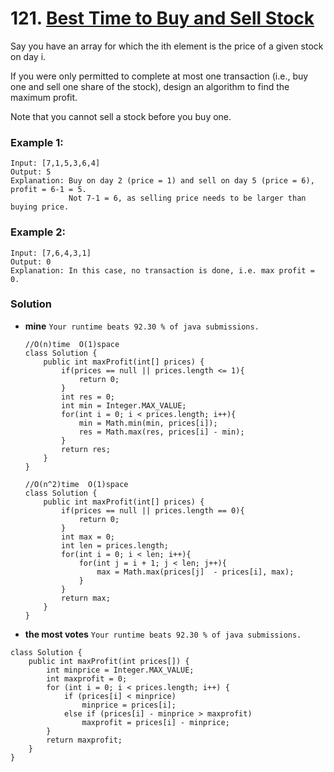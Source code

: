 # 121. [Best Time to Buy and Sell Stock](https://leetcode.com/problems/best-time-to-buy-and-sell-stock/description/)

Say you have an array for which the ith element is the price of a given stock on day i.

If you were only permitted to complete at most one transaction (i.e., buy one and sell one share of the stock), design an algorithm to find the maximum profit.

Note that you cannot sell a stock before you buy one.

### Example 1:
    Input: [7,1,5,3,6,4]
    Output: 5
    Explanation: Buy on day 2 (price = 1) and sell on day 5 (price = 6), profit = 6-1 = 5.
                 Not 7-1 = 6, as selling price needs to be larger than buying price.
### Example 2:
    Input: [7,6,4,3,1]
    Output: 0
    Explanation: In this case, no transaction is done, i.e. max profit = 0.
    
### Solution 

* **mine** `Your runtime beats 92.30 % of java submissions.`
    ```
    //O(n)time  O(1)space
    class Solution {
        public int maxProfit(int[] prices) {
            if(prices == null || prices.length <= 1){
                return 0;
            }
            int res = 0;
            int min = Integer.MAX_VALUE;
            for(int i = 0; i < prices.length; i++){
                min = Math.min(min, prices[i]);
                res = Math.max(res, prices[i] - min);
            }
            return res;
        }
    }
    ```

    ```
    //O(n^2)time  O(1)space
    class Solution {
        public int maxProfit(int[] prices) {
            if(prices == null || prices.length == 0){
                return 0;
            }
            int max = 0;
            int len = prices.length;
            for(int i = 0; i < len; i++){
                for(int j = i + 1; j < len; j++){
                    max = Math.max(prices[j]  - prices[i], max);
                }    
            }
            return max;
        }
    }
    ```


* **the most votes** `Your runtime beats 92.30 % of java submissions.`
```
class Solution {
    public int maxProfit(int prices[]) {
        int minprice = Integer.MAX_VALUE;
        int maxprofit = 0;
        for (int i = 0; i < prices.length; i++) {
            if (prices[i] < minprice)
                minprice = prices[i];
            else if (prices[i] - minprice > maxprofit)
                maxprofit = prices[i] - minprice;
        }
        return maxprofit;
    }
}
```
